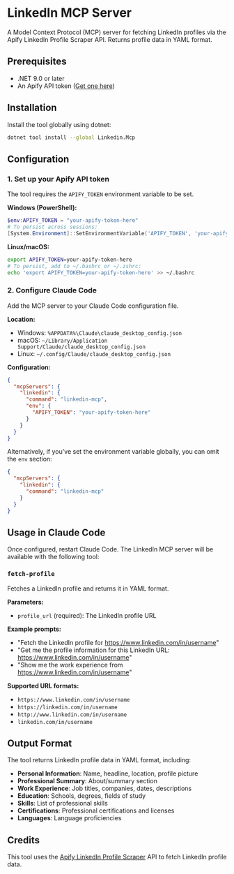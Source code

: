 # LinkedIn MCP Server

A Model Context Protocol (MCP) server for fetching LinkedIn profiles via the Apify LinkedIn Profile Scraper API. Returns profile data in YAML format.

## Prerequisites

- .NET 9.0 or later
- An Apify API token ([Get one here](https://apify.com/dev_fusion/Linkedin-Profile-Scraper))

## Installation

Install the tool globally using dotnet:

```bash
dotnet tool install --global Linkedin.Mcp
```

## Configuration

### 1. Set up your Apify API token

The tool requires the `APIFY_TOKEN` environment variable to be set.

**Windows (PowerShell):**
```powershell
$env:APIFY_TOKEN = "your-apify-token-here"
# To persist across sessions:
[System.Environment]::SetEnvironmentVariable('APIFY_TOKEN', 'your-apify-token-here', 'User')
```

**Linux/macOS:**
```bash
export APIFY_TOKEN=your-apify-token-here
# To persist, add to ~/.bashrc or ~/.zshrc:
echo 'export APIFY_TOKEN=your-apify-token-here' >> ~/.bashrc
```

### 2. Configure Claude Code

Add the MCP server to your Claude Code configuration file.

**Location:**
- Windows: `%APPDATA%\Claude\claude_desktop_config.json`
- macOS: `~/Library/Application Support/Claude/claude_desktop_config.json`
- Linux: `~/.config/Claude/claude_desktop_config.json`

**Configuration:**
```json
{
  "mcpServers": {
    "linkedin": {
      "command": "linkedin-mcp",
      "env": {
        "APIFY_TOKEN": "your-apify-token-here"
      }
    }
  }
}
```

Alternatively, if you've set the environment variable globally, you can omit the `env` section:

```json
{
  "mcpServers": {
    "linkedin": {
      "command": "linkedin-mcp"
    }
  }
}
```

## Usage in Claude Code

Once configured, restart Claude Code. The LinkedIn MCP server will be available with the following tool:

### `fetch-profile`

Fetches a LinkedIn profile and returns it in YAML format.

**Parameters:**
- `profile_url` (required): The LinkedIn profile URL

**Example prompts:**
- "Fetch the LinkedIn profile for https://www.linkedin.com/in/username"
- "Get me the profile information for this LinkedIn URL: https://www.linkedin.com/in/username"
- "Show me the work experience from https://www.linkedin.com/in/username"

**Supported URL formats:**
- `https://www.linkedin.com/in/username`
- `https://linkedin.com/in/username`
- `http://www.linkedin.com/in/username`
- `linkedin.com/in/username`

## Output Format

The tool returns LinkedIn profile data in YAML format, including:

- **Personal Information**: Name, headline, location, profile picture
- **Professional Summary**: About/summary section
- **Work Experience**: Job titles, companies, dates, descriptions
- **Education**: Schools, degrees, fields of study
- **Skills**: List of professional skills
- **Certifications**: Professional certifications and licenses
- **Languages**: Language proficiencies

## Credits

This tool uses the [Apify LinkedIn Profile Scraper](https://apify.com/dev_fusion/Linkedin-Profile-Scraper) API to fetch LinkedIn profile data.